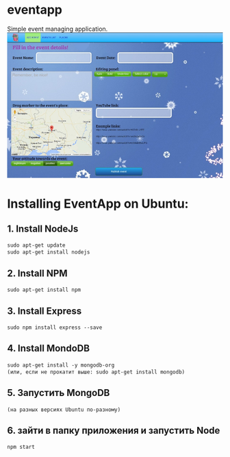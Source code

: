 # eventapp
Simple event managing application.
![eventapp screenshot](/eventapp_screen.jpg?raw=true "Main view")
# Installing EventApp on Ubuntu:

## 1. Install NodeJs

    sudo apt-get update
    sudo apt-get install nodejs
 
## 2. Install NPM

    sudo apt-get install npm

## 3. Install Express

    sudo npm install express --save

## 4. Install MondoDB

    sudo apt-get install -y mongodb-org
    (или, если не прокатит выше: sudo apt-get install mongodb)
    
## 5. Запустить MongoDB

    (на разных версиях Ubuntu по-разному)
    
## 6. зайти в папку приложения и запустить Node 

    npm start 
